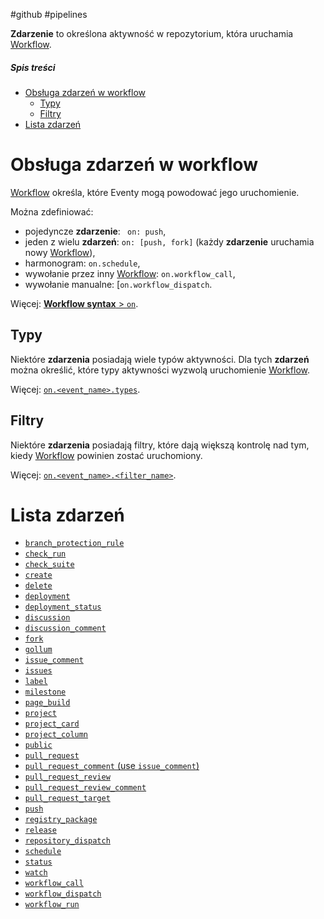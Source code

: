 #github #pipelines

**Zdarzenie** to określona aktywność w repozytorium, która uruchamia [Workflow](Workflow.md).

##### Spis treści

- [Obsługa zdarzeń w workflow](#Obsługa%20zdarzeń%20w%20workflow)
  - [Typy](#Typy)
  - [Filtry](#Filtry)
- [Lista zdarzeń](#Lista%20zdarzeń)

# Obsługa zdarzeń w workflow

[Workflow](Workflow.md) określa, które Eventy mogą powodować jego uruchomienie.

Można zdefiniować:

- pojedyncze **zdarzenie**: `  on: push `,
- jeden z wielu **zdarzeń**: `on: [push, fork]` (każdy **zdarzenie** uruchamia nowy [Workflow](Workflow.md)),
- harmonogram: `on.schedule`,
- wywołanie przez inny [Workflow](Workflow.md):  `on.workflow_call`,
- wywołanie manualne: [`on.workflow_dispatch`.

Więcej: [**Workflow syntax** > `on`](Workflow%20syntax.md#on).

## Typy

Niektóre **zdarzenia** posiadają wiele typów aktywności. Dla tych **zdarzeń** można określić, które typy aktywności wyzwolą uruchomienie [Workflow](Workflow.md).

Więcej: [`on.<event_name>.types`](Workflow%20syntax.md#on%20event_name%20types).

## Filtry

Niektóre **zdarzenia** posiadają filtry, które dają większą kontrolę nad tym, kiedy [Workflow](Workflow.md) powinien zostać uruchomiony.

Więcej: [`on.<event_name>.<filter_name>`](Workflow%20syntax.md#on%20event_name%20filter_name).

# Lista zdarzeń

- [`branch_protection_rule`](https://docs.github.com/en/actions/using-workflows/events-that-trigger-workflows#branch_protection_rule)
- [`check_run`](https://docs.github.com/en/actions/using-workflows/events-that-trigger-workflows#check_run)
- [`check_suite`](https://docs.github.com/en/actions/using-workflows/events-that-trigger-workflows#check_suite)
- [`create`](https://docs.github.com/en/actions/using-workflows/events-that-trigger-workflows#create)
- [`delete`](https://docs.github.com/en/actions/using-workflows/events-that-trigger-workflows#delete)
- [`deployment`](https://docs.github.com/en/actions/using-workflows/events-that-trigger-workflows#deployment)
- [`deployment_status`](https://docs.github.com/en/actions/using-workflows/events-that-trigger-workflows#deployment_status)
- [`discussion`](https://docs.github.com/en/actions/using-workflows/events-that-trigger-workflows#discussion)
- [`discussion_comment`](https://docs.github.com/en/actions/using-workflows/events-that-trigger-workflows#discussion_comment)
- [`fork`](https://docs.github.com/en/actions/using-workflows/events-that-trigger-workflows#fork)
- [`gollum`](https://docs.github.com/en/actions/using-workflows/events-that-trigger-workflows#gollum)
- [`issue_comment`](https://docs.github.com/en/actions/using-workflows/events-that-trigger-workflows#issue_comment)
- [`issues`](https://docs.github.com/en/actions/using-workflows/events-that-trigger-workflows#issues)
- [`label`](https://docs.github.com/en/actions/using-workflows/events-that-trigger-workflows#label)
- [`milestone`](https://docs.github.com/en/actions/using-workflows/events-that-trigger-workflows#milestone)
- [`page_build`](https://docs.github.com/en/actions/using-workflows/events-that-trigger-workflows#page_build)
- [`project`](https://docs.github.com/en/actions/using-workflows/events-that-trigger-workflows#project)
- [`project_card`](https://docs.github.com/en/actions/using-workflows/events-that-trigger-workflows#project_card)
- [`project_column`](https://docs.github.com/en/actions/using-workflows/events-that-trigger-workflows#project_column)
- [`public`](https://docs.github.com/en/actions/using-workflows/events-that-trigger-workflows#public)
- [`pull_request`](https://docs.github.com/en/actions/using-workflows/events-that-trigger-workflows#pull_request)
- [`pull_request_comment` (use `issue_comment`)](https://docs.github.com/en/actions/using-workflows/events-that-trigger-workflows#pull_request_comment-use-issue_comment)
- [`pull_request_review`](https://docs.github.com/en/actions/using-workflows/events-that-trigger-workflows#pull_request_review)
- [`pull_request_review_comment`](https://docs.github.com/en/actions/using-workflows/events-that-trigger-workflows#pull_request_review_comment)
- [`pull_request_target`](https://docs.github.com/en/actions/using-workflows/events-that-trigger-workflows#pull_request_target)
- [`push`](https://docs.github.com/en/actions/using-workflows/events-that-trigger-workflows#push)
- [`registry_package`](https://docs.github.com/en/actions/using-workflows/events-that-trigger-workflows#registry_package)
- [`release`](https://docs.github.com/en/actions/using-workflows/events-that-trigger-workflows#release)
- [`repository_dispatch`](https://docs.github.com/en/actions/using-workflows/events-that-trigger-workflows#repository_dispatch)
- [`schedule`](https://docs.github.com/en/actions/using-workflows/events-that-trigger-workflows#schedule)
- [`status`](https://docs.github.com/en/actions/using-workflows/events-that-trigger-workflows#status)
- [`watch`](https://docs.github.com/en/actions/using-workflows/events-that-trigger-workflows#watch)
- [`workflow_call`](https://docs.github.com/en/actions/using-workflows/events-that-trigger-workflows#workflow_call)
- [`workflow_dispatch`](https://docs.github.com/en/actions/using-workflows/events-that-trigger-workflows#workflow_dispatch)
- [`workflow_run`](https://docs.github.com/en/actions/using-workflows/events-that-trigger-workflows#workflow_run)
